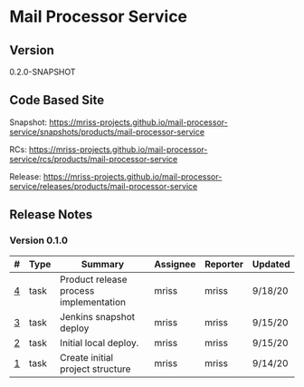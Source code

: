 # Mail Processor Service

## Version

0.2.0-SNAPSHOT

## Code Based Site

Snapshot: https://mriss-projects.github.io/mail-processor-service/snapshots/products/mail-processor-service

RCs: https://mriss-projects.github.io/mail-processor-service/rcs/products/mail-processor-service

Release: https://mriss-projects.github.io/mail-processor-service/releases/products/mail-processor-service

## Release Notes

### Version 0.1.0

| # | Type | Summary | Assignee | Reporter | Updated |
| - | ---- | ------- | -------- | -------- | ------- |
| [4](https://github.com/MRISS-Projects/mail-processor-service/issues/4) | task | Product release process implementation | mriss | mriss | 9/18/20 |
| [3](https://github.com/MRISS-Projects/mail-processor-service/issues/3) | task | Jenkins snapshot deploy | mriss | mriss | 9/15/20 |
| [2](https://github.com/MRISS-Projects/mail-processor-service/issues/2) | task | Initial local deploy. | mriss | mriss | 9/15/20 |
| [1](https://github.com/MRISS-Projects/mail-processor-service/issues/1) | task | Create initial project structure | mriss | mriss | 9/14/20 |

